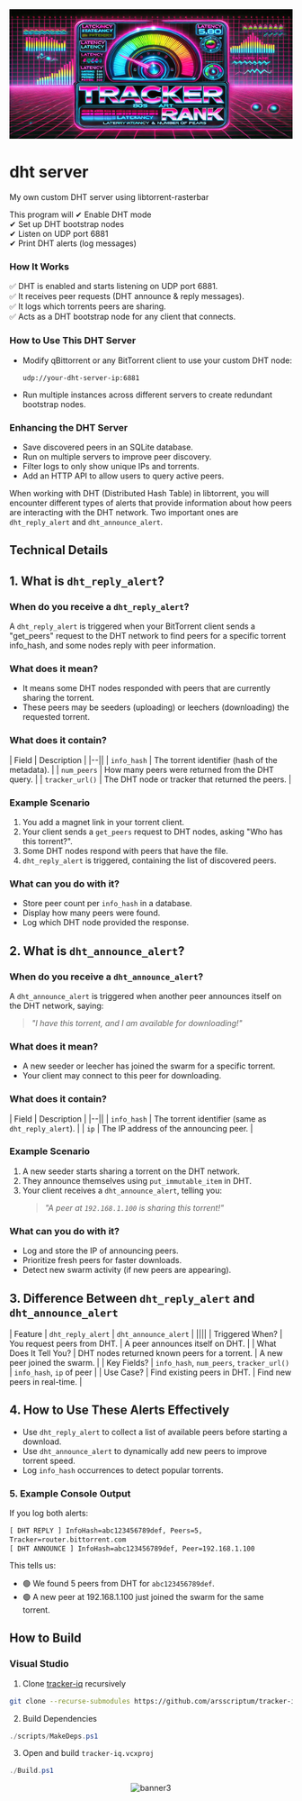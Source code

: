 <center><img src="doc/img/tracker_rank_banner.png" alt="banner"></center>

# dht server

My own custom DHT server using libtorrent-rasterbar


This program will
✔ Enable DHT mode  
✔ Set up DHT bootstrap nodes  
✔ Listen on UDP port 6881  
✔ Print DHT alerts (log messages)


### How It Works

✅ DHT is enabled and starts listening on UDP port 6881.  
✅ It receives peer requests (DHT announce & reply messages).  
✅ It logs which torrents peers are sharing.  
✅ Acts as a DHT bootstrap node for any client that connects.

### How to Use This DHT Server
- Modify qBittorrent or any BitTorrent client to use your custom DHT node:
  ```
  udp://your-dht-server-ip:6881
  ```
- Run multiple instances across different servers to create redundant bootstrap nodes.

### Enhancing the DHT Server
- Save discovered peers in an SQLite database.
- Run on multiple servers to improve peer discovery.
- Filter logs to only show unique IPs and torrents.
- Add an HTTP API to allow users to query active peers.

When working with DHT (Distributed Hash Table) in libtorrent, you will encounter different types of alerts that provide information about how peers are interacting with the DHT network. Two important ones are `dht_reply_alert` and `dht_announce_alert`.



## Technical Details

## 1. What is `dht_reply_alert`?
### When do you receive a `dht_reply_alert`?
A `dht_reply_alert` is triggered when your BitTorrent client sends a "get_peers" request to the DHT network to find peers for a specific torrent info_hash, and some nodes reply with peer information.

### What does it mean?
- It means some DHT nodes responded with peers that are currently sharing the torrent.
- These peers may be seeders (uploading) or leechers (downloading) the requested torrent.

### What does it contain?
| Field            | Description |
|--||
| `info_hash`      | The torrent identifier (hash of the metadata). |
| `num_peers`      | How many peers were returned from the DHT query. |
| `tracker_url()`  | The DHT node or tracker that returned the peers. |

### Example Scenario
1. You add a magnet link in your torrent client.
2. Your client sends a `get_peers` request to DHT nodes, asking "Who has this torrent?".
3. Some DHT nodes respond with peers that have the file.
4. `dht_reply_alert` is triggered, containing the list of discovered peers.

### What can you do with it?
- Store peer count per `info_hash` in a database.
- Display how many peers were found.
- Log which DHT node provided the response.



## 2. What is `dht_announce_alert`?
### When do you receive a `dht_announce_alert`?
A `dht_announce_alert` is triggered when another peer announces itself on the DHT network, saying:
> *"I have this torrent, and I am available for downloading!"*

### What does it mean?
- A new seeder or leecher has joined the swarm for a specific torrent.
- Your client may connect to this peer for downloading.

### What does it contain?
| Field         | Description |
|--||
| `info_hash`  | The torrent identifier (same as `dht_reply_alert`). |
| `ip`         | The IP address of the announcing peer. |

### Example Scenario
1. A new seeder starts sharing a torrent on the DHT network.
2. They announce themselves using `put_immutable_item` in DHT.
3. Your client receives a `dht_announce_alert`, telling you:
   > *"A peer at `192.168.1.100` is sharing this torrent!"*

### What can you do with it?
- Log and store the IP of announcing peers.
- Prioritize fresh peers for faster downloads.
- Detect new swarm activity (if new peers are appearing).



## 3. Difference Between `dht_reply_alert` and `dht_announce_alert`
| Feature           | `dht_reply_alert` | `dht_announce_alert` |
||||
| Triggered When? | You request peers from DHT. | A peer announces itself on DHT. |
| What Does It Tell You? | DHT nodes returned known peers for a torrent. | A new peer joined the swarm. |
| Key Fields? | `info_hash`, `num_peers`, `tracker_url()` | `info_hash`, `ip` of peer |
| Use Case? | Find existing peers in DHT. | Find new peers in real-time. |



## 4. How to Use These Alerts Effectively
- Use `dht_reply_alert` to collect a list of available peers before starting a download.
- Use `dht_announce_alert` to dynamically add new peers to improve torrent speed.
- Log `info_hash` occurrences to detect popular torrents.



### 5. Example Console Output
If you log both alerts:
```
[ DHT REPLY ] InfoHash=abc123456789def, Peers=5, Tracker=router.bittorrent.com
[ DHT ANNOUNCE ] InfoHash=abc123456789def, Peer=192.168.1.100
```

This tells us:
- 🟢 We found 5 peers from DHT for `abc123456789def`.
- 🟢 A new peer at 192.168.1.100 just joined the swarm for the same torrent.




## How to Build

### Visual Studio

1. Clone [tracker-iq](https://github.com/arsscriptum/tracker-iq) recursively

```bash 
git clone --recurse-submodules https://github.com/arsscriptum/tracker-iq.git
```

2. Build Dependencies
```powershell
./scripts/MakeDeps.ps1
```

3. Open and build ```tracker-iq.vcxproj```

```powershell
./Build.ps1
```

<center><img src="doc/img/deps_all.gif" alt="banner3"></center>

